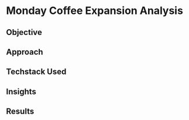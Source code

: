 # Monday Coffee Expansion Analysis

## Objective

## Approach

## Techstack Used 

## Insights

## Results

